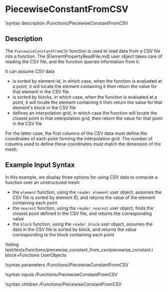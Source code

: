 # PiecewiseConstantFromCSV

!syntax description /Functions/PiecewiseConstantFromCSV

## Description

The `PiecewiseConstantFromCSV` function is used to load data from a CSV file into a function. The
[ElementPropertyReadFile.md] user object takes care of reading the CSV file, and the function queries
information from it.

It can assume CSV data

- is sorted by element-id, in which case, when the function is evaluated at a point, it will locate the element containing it then return the value for that element in the CSV file
- is sorted by blocks, in which case, when the function is evaluated at a point, it will locate the element containing it then return the value for that element's block in the CSV file
- defines an interpolation grid, in which case the function will locate the closest point in that interpolation grid, then return the value for that point in the CSV file


For the latter case, the first columns of the CSV data must define the coordinates of each point forming the interpolation grid. The number of columns used to define these coordinates
must match the dimension of the mesh.

## Example Input Syntax

In this example, we display three options for using CSV data to compute a function over an unstructured mesh:

- the `element` function, using the `reader_element` user object, assumes the CSV file is sorted by element ID, and returns the value of the element containing each point
- the `nearest` function, using the `reader_nearest` user object, finds the closest point defined in the CSV file, and returns the corresponding value
- the `block` function, using the `reader_block` user object, assumes the data in the CSV file is sorted by block, and returns the value corresponding to the block containing each point


!listing test/tests/functions/piecewise_constant_from_csv/piecewise_constant.i block=Functions UserObjects

!syntax parameters /Functions/PiecewiseConstantFromCSV

!syntax inputs /Functions/PiecewiseConstantFromCSV

!syntax children /Functions/PiecewiseConstantFromCSV
